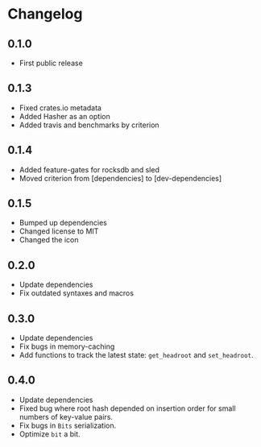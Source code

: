 # Changelog

## 0.1.0
- First public release

## 0.1.3
- Fixed crates.io metadata
- Added Hasher as an option
- Added travis and benchmarks by criterion

## 0.1.4
- Added feature-gates for rocksdb and sled
- Moved criterion from [dependencies] to [dev-dependencies]

## 0.1.5
- Bumped up dependencies
- Changed license to MIT
- Changed the icon

## 0.2.0
- Update dependencies
- Fix outdated syntaxes and macros

## 0.3.0
- Update dependencies
- Fix bugs in memory-caching
- Add functions to track the latest state: `get_headroot` and `set_headroot`.

## 0.4.0
- Update dependencies
- Fixed bug where root hash depended on insertion order for small numbers of key-value pairs.
- Fix bugs in `Bits` serialization.
- Optimize `bit` a bit.
